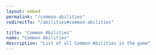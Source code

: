 ```yaml
---
layout: embed
permalink: "/common-abilities"
redirectTo: "/abilities#common-abilities"

title: "Common Abilities"
name: "Common Abilities"
description: "List of all Common Abilities in the game"
---
```


